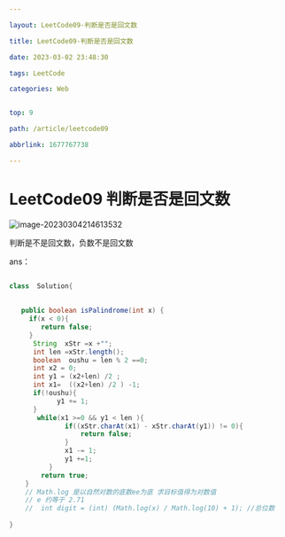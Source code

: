 ```yaml
---

layout: LeetCode09-判断是否是回文数

title: LeetCode09-判断是否是回文数

date: 2023-03-02 23:48:30

tags: LeetCode

categories: Web


top: 9

path: /article/leetcode09

abbrlink: 1677767738

---
```


# LeetCode09 判断是否是回文数



![image-20230304214613532](https://gitee.com/fadeway32/fadeway32/raw/master/img/202303042146609.png)

判断是不是回文数，负数不是回文数

ans：

~~~java

class  Solution{
    
    
   public boolean isPalindrome(int x) {
     if(x < 0){
        return false;
     }
      String  xStr =x +"";
      int len =xStr.length();
      boolean  oushu = len % 2 ==0;
      int x2 = 0;
      int y1 = (x2+len) /2 ;
      int x1=  ((x2+len) /2 ) -1;
      if(!oushu){
            y1 += 1;
      }
       while(x1 >=0 && y1 < len ){
              if((xStr.charAt(x1) - xStr.charAt(y1)) != 0){
                  return false;
              }
              x1 -= 1;
              y1 +=1;
          }
        return true;
    }
    // Math.log 是以自然对数的底数ee为底 求目标值得为对数值
    // e 约等于 2.71
    //  int digit = (int) (Math.log(x) / Math.log(10) + 1); //总位数
    
}







~~~

